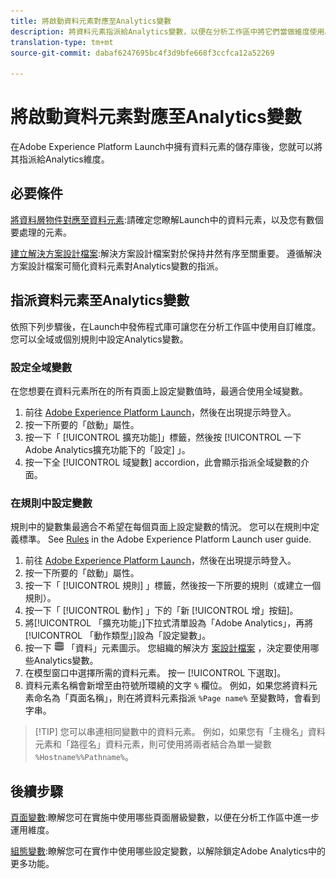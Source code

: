 ```yaml
---
title: 將啟動資料元素對應至Analytics變數
description: 將資料元素指派給Analytics變數，以便在分析工作區中將它們當做維度使用。
translation-type: tm+mt
source-git-commit: dabaf6247695bc4f3d9bfe668f3ccfca12a52269

---
```



# 將啟動資料元素對應至Analytics變數

在Adobe Experience Platform Launch中擁有資料元素的儲存庫後，您就可以將其指派給Analytics維度。

## 必要條件

[將資料層物件對應至資料元素](layer-to-elements.md):請確定您瞭解Launch中的資料元素，以及您有數個要處理的元素。

[建立解決方案設計檔案](../prepare/solution-design.md):解決方案設計檔案對於保持井然有序至關重要。 遵循解決方案設計檔案可簡化資料元素對Analytics變數的指派。

## 指派資料元素至Analytics變數

依照下列步驟後，在Launch中發佈程式庫可讓您在分析工作區中使用自訂維度。 您可以全域或個別規則中設定Analytics變數。

### 設定全域變數

在您想要在資料元素所在的所有頁面上設定變數值時，最適合使用全域變數。

1. 前往 [Adobe Experience Platform Launch](https://launch.adobe.com)，然後在出現提示時登入。
1. 按一下所要的「啟動」屬性。
1. 按一下「 [!UICONTROL 擴充功能]」標籤，然後按 [!UICONTROL 一下Adobe Analytics擴充功能下的「設定] 」。
1. 按一下全 [!UICONTROL 域變數] accordion，此會顯示指派全域變數的介面。

### 在規則中設定變數

規則中的變數集最適合不希望在每個頁面上設定變數的情況。 您可以在規則中定義標準。 See [Rules](https://docs.adobe.com/content/help/zh-Hant/launch/using/reference/manage-resources/rules.html) in the Adobe Experience Platform Launch user guide.

1. 前往 [Adobe Experience Platform Launch](https://launch.adobe.com)，然後在出現提示時登入。
1. 按一下所要的「啟動」屬性。
1. 按一下「 [!UICONTROL 規則] 」標籤，然後按一下所要的規則（或建立一個規則）。
1. 按一下「 [!UICONTROL 動作] 」下的「新 [!UICONTROL 增」按鈕]。
1. 將[!UICONTROL 「擴充功能」]下拉式清單設為「Adobe Analytics」，再將[!UICONTROL 「動作類型」]設為「設定變數」。
1. 按一下 ![所需Analytics變數右側的](assets/data-element.png) 「資料」元素圖示。 您組織的解決方 [案設計檔案](../prepare/solution-design.md) ，決定要使用哪些Analytics變數。
1. 在模型窗口中選擇所需的資料元素。 按一 [!UICONTROL 下選取]。
1. 資料元素名稱會新增至由符號所環繞的文字 `%` 欄位。 例如，如果您將資料元素命名為「頁面名稱」，則在將資料元素指派 `%Page name%` 至變數時，會看到字串。

>[!TIP] 您可以串連相同變數中的資料元素。 例如，如果您有「主機名」資料元素和「路徑名」資料元素，則可使用將兩者結合為單一變數 `%Hostname%%Pathname%`。

## 後續步驟

[頁面變數](../vars/page-vars/page-variables.md):瞭解您可在實施中使用哪些頁面層級變數，以便在分析工作區中進一步運用維度。

[組態變數](../vars/config-vars/configuration-variables.md):瞭解您可在實作中使用哪些設定變數，以解除鎖定Adobe Analytics中的更多功能。
